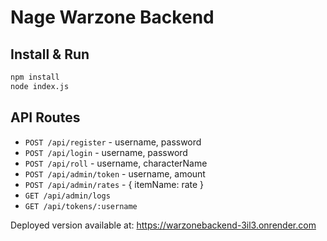 # Nage Warzone Backend

## Install & Run

```bash
npm install
node index.js
```

## API Routes

- `POST /api/register` - username, password
- `POST /api/login` - username, password
- `POST /api/roll` - username, characterName
- `POST /api/admin/token` - username, amount
- `POST /api/admin/rates` - { itemName: rate }
- `GET /api/admin/logs`
- `GET /api/tokens/:username`

Deployed version available at: https://warzonebackend-3il3.onrender.com
